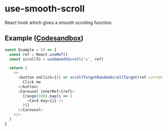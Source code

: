 # use-smooth-scroll

React hook which gives a smooth scrolling function.

## Example ([Codesandbox](https://codesandbox.io/s/github/Andarist/use-smooth-scroll/tree/master/examples/basic))

```js
const Example = () => {
  const ref = React.useRef()
  const scrollTo = useSmoothScroll('x', ref)

  return (
    <>
      <button onClick={() => scrollTo(getRandomScrollTarget(ref.current))}>
        Click me
      </button>
      <Carousel innerRef={ref}>
        {range(100).map(i => (
          <Card key={i} />
        ))}
      </Carousel>
    </>
  )
}
```
